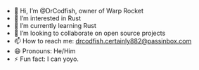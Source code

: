 - 👋 Hi, I’m @DrCodfish, owner of Warp Rocket
- 👀 I’m interested in Rust
- 🌱 I’m currently learning Rust
- 💞️ I’m looking to collaborate on open source projects
- 📫 How to reach me: drcodfish.certainly882@passinbox.com
- 😄 Pronouns: He/Him
- ⚡ Fun fact: I can yoyo.

<!---
DrCodfish/DrCodfish is a ✨ special ✨ repository because its `README.md` (this file) appears on your GitHub profile.
You can click the Preview link to take a look at your changes.
--->

